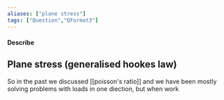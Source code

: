 ```yaml
---
aliases: ["plane stress"]
tags: ["Question","QFormat3"]
---
```


#### Describe
## Plane stress (generalised hookes law)
So in the past we discussed [[poisson's ratio]] and we have been mostly solving problems with loads in one diection, but when work